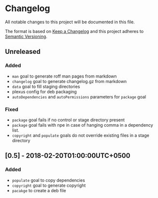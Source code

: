 # Changelog
All notable changes to this project will be documented in this file.

The format is based on [Keep a Changelog](http://keepachangelog.com/en/1.0.0/)
and this project adheres to [Semantic Versioning](http://semver.org/spec/v2.0.0.html).

## Unreleased
### Added
*   `man` goal to generate roff man pages from markdown
*   `changelog` goal to generate changelog.gz from markdown
*   `data` goal to fill staging directories
*   plexus config for deb packaging
*   `autoDependencies` and `autoPermissions` parameters for `package` goal
### Fixed
*   `package` goal fails if no control or stage directory present
*   `package` goal fails with npe in case of hanging comma in a dependency list.
*   `copyright` and `populate` goals do not override existing files in a stage directory

## [0.5] - 2018-02-20T01:00:00UTC+0500
### Added 
*   `populate` goal to copy dependencies 
*   `copyright` goal to generate copyright
*   `pacakge` to create a deb file

